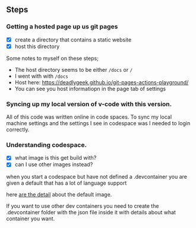 ## Steps

### Getting a hosted page up us git pages

- [x] create a directory that contains a static website
- [x] host this directory

Some notes to myself on these steps;

- The host directory seems to be either `/docs` or `/`
- I went with with `/docs`
- Host here: https://deadlygeek.github.io/git-pages-actions-playground/
- You can see you host informatiopn in the page tab of settings

### Syncing up my local version of v-code with this version.

All of this code was written online in code spaces. To sync my local machine settings and the settings
I see in codespace was I needed to login correctly.

### Understanding codespace.

- [x] what image is this get build with?
- [x] can I use other images instead?

when you start a codespace but have not defined a .devcontainer you are given a default that has
a lot of language support

here [are the detail](https://github.com/devcontainers/images/tree/main/src/universal) about the default image.

If you want to use other dev containers you need to create the .devcontainer folder with the json file inside
it with details about what container you want.
